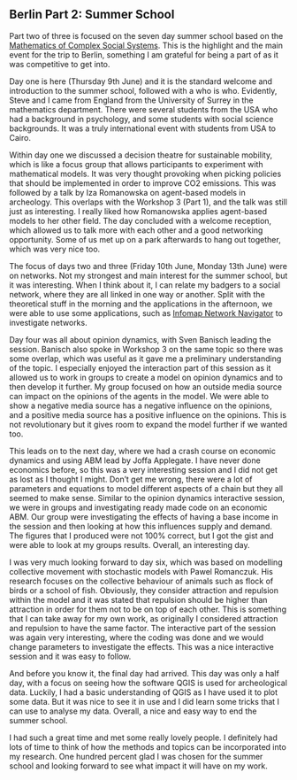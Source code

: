 ## Berlin Part 2: Summer School

Part two of three is focused on the seven day summer school based on the [Mathematics of Complex Social Systems](https://mathplus.de/topic-development-lab/tes-summer-2022/summer-school/). This is the highlight and the main event for the trip to Berlin, something I am grateful for being a part of as it was competitive to get into.

Day one is here (Thursday 9th June) and it is the standard welcome and introduction to the summer school, followed with a who is who. Evidently, Steve and I came from England from the University of Surrey in the mathematics department. There were several students from the USA who had a background in psychology, and some students with social science backgrounds. It was a truly international event with students from USA to Cairo. 

Within day one we discussed a decision theatre for sustainable mobility, which is like a focus group that allows participants to experiment with mathematical models. It was very thought provoking when picking policies that should be implemented in order to improve CO2 emissions. This was followed by a talk by Iza Romanowska on agent-based models in archeology. This overlaps with the Workshop 3 (Part 1), and the talk was still just as interesting. I really liked how Romanowska applies agent-based models to her other field. The day concluded with a welcome reception, which allowed us to talk more with each other and a good networking opportunity. Some of us met up on a park afterwards to hang out together, which was very nice too.

The focus of days two and three (Friday 10th June, Monday 13th June) were on networks. Not my strongest and main interest for the summer school, but it was interesting. When I think about it, I can relate my badgers to a social network, where they are all linked in one way or another. Split with the theoretical stuff in the morning and the applications in the afternoon, we were able to use some applications, such as [Infomap Network Navigator](https://www.mapequation.org/navigator/) to investigate networks. 

Day four was all about opinion dynamics, with Sven Banisch leading the session. Banisch also spoke in Workshop 3 on the same topic so there was some overlap, which was useful as it gave me a preliminary understanding of the topic. I especially enjoyed the interaction part of this session as it allowed us to work in groups to create a model on opinion dynamics and to then develop it further. My group focused on how an outside media source can impact on the opinions of the agents in the model. We were able to show a negative media source has a negative influence on the opinions, and a positive media source has a positive influence on the opinions. This is not revolutionary but it gives room to expand the model further if we wanted too. 

This leads on to the next day, where we had a crash course on economic dynamics and using ABM lead by Joffa Applegate. I have never done economics before, so this was a very interesting session and I did not get as lost as I thought I might. Don’t get me wrong, there were a lot of parameters and equations to model different aspects of a chain but they all seemed to make sense. Similar to the opinion dynamics interactive session, we were in groups and investigating ready made code on an economic ABM. Our group were investigating the effects of having a base income in the session and then looking at how this influences supply and demand. The figures that I produced were not 100% correct, but I got the gist and were able to look at my groups results. Overall, an interesting day.

I was very much looking forward to day six, which was based on modelling collective movement with stochastic models with Pawel Romanczuk. His research focuses on the collective behaviour of animals such as flock of birds or a school of fish. Obviously, they consider attraction and repulsion within the model and it was stated that repulsion should be higher than attraction in order for them not to be on top of each other. This is something that I can take away for my own work, as originally I considered attraction and repulsion to have the same factor. The interactive part of the session was again very interesting, where the coding was done and we would change parameters to investigate the effects. This was a nice interactive session and it was easy to follow.

And before you know it, the final day had arrived. This day was only a half day, with a focus on seeing how the software QGIS is used for archeological data. Luckily, I had a basic understanding of QGIS as I have used it to plot some data. But it was nice to see it in use and I did learn some tricks that I can use to analyse my data. Overall, a nice and easy way to end the summer school.

I had such a great time and met some really lovely people. I definitely had lots of time to think of how the methods and topics can be incorporated into my research. One hundred percent glad I was chosen for the summer school and looking forward to see what impact it will have on my work.
